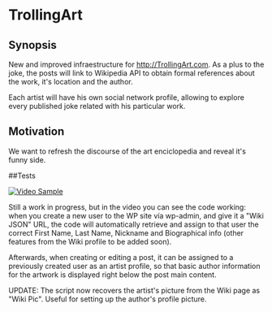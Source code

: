 # TrollingArt

## Synopsis

New and improved infraestructure for http://TrollingArt.com. As a plus to the joke, the posts will link to Wikipedia API to obtain formal references about the work, it's location and the author.

Each artist will have his own social network profile, allowing to explore every published joke related with his particular work.

## Motivation

We want to refresh the discourse of the art enciclopedia and reveal it's funny side. 

##Tests

[![Video Sample](http://i.imgur.com/k7FLAYB.jpg)](https://www.youtube.com/embed/zxjR7RmtnDw)

Still a work in progress, but in the video you can see the code working: when you create a new user to the WP site vía wp-admin, and give it a "Wiki JSON" URL, the code will automatically retrieve and assign to that user the correct First Name, Last Name, Nickname and Biographical info (other features from the Wiki profile to be added soon).

Afterwards, when creating or editing a post, it can be assigned to a previously created user as an artist profile, so that basic author information for the artwork is displayed right below the post main content.

UPDATE: The script now recovers the artist's picture from the Wiki page as "Wiki Pic". Useful for setting up the author's profile picture.
